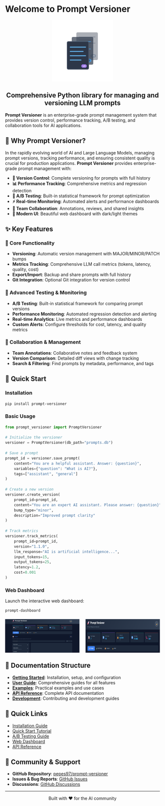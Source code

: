 # Welcome to Prompt Versioner

<div align="center">
    <img src="images/logo.svg" alt="Prompt Versioner Logo" width="200" height="200">
    <h2>Comprehensive Python library for managing and versioning LLM prompts</h2>
</div>

**Prompt Versioner** is an enterprise-grade prompt management system that provides version control, performance tracking, A/B testing, and collaboration tools for AI applications.

## 🎯 Why Prompt Versioner?

In the rapidly evolving world of AI and Large Language Models, managing prompt versions, tracking performance, and ensuring consistent quality is crucial for production applications. **Prompt Versioner** provides enterprise-grade prompt management with:

- **🔄 Version Control**: Complete versioning for prompts with full history
- **📊 Performance Tracking**: Comprehensive metrics and regression detection
- **🧪 A/B Testing**: Built-in statistical framework for prompt optimization
- **⚡ Real-time Monitoring**: Automated alerts and performance dashboards
- **👥 Team Collaboration**: Annotations, reviews, and shared insights
- **🎨 Modern UI**: Beautiful web dashboard with dark/light themes

## ✨ Key Features

### 🔧 Core Functionality
- **Versioning**: Automatic version management with MAJOR/MINOR/PATCH bumps
- **Metrics Tracking**: Comprehensive LLM call metrics (tokens, latency, quality, cost)
- **Export/Import**: Backup and share prompts with full history
- **Git Integration**: Optional Git integration for version control

### 🧪 Advanced Testing & Monitoring
- **A/B Testing**: Built-in statistical framework for comparing prompt versions
- **Performance Monitoring**: Automated regression detection and alerting
- **Real-time Analytics**: Live metrics and performance dashboards
- **Custom Alerts**: Configure thresholds for cost, latency, and quality metrics

### 👥 Collaboration & Management
- **Team Annotations**: Collaborative notes and feedback system
- **Version Comparison**: Detailed diff views with change tracking
- **Search & Filtering**: Find prompts by metadata, performance, and tags

## 🚀 Quick Start

### Installation

```bash
pip install prompt-versioner
```

### Basic Usage

```python
from prompt_versioner import PromptVersioner

# Initialize the versioner
versioner = PromptVersioner(db_path="prompts.db")

# Save a prompt
prompt_id = versioner.save_prompt(
    content="You are a helpful assistant. Answer: {question}",
    variables={"question": "What is AI?"},
    tags=["assistant", "general"]
)

# Create a new version
versioner.create_version(
    prompt_id=prompt_id,
    content="You are an expert AI assistant. Please answer: {question}",
    bump_type="minor",
    description="Improved prompt clarity"
)

# Track metrics
versioner.track_metrics(
    prompt_id=prompt_id,
    version="1.1.0",
    llm_response="AI is artificial intelligence...",
    input_tokens=15,
    output_tokens=25,
    latency=1.2,
    cost=0.001
)
```

### Web Dashboard

Launch the interactive web dashboard:

```bash
prompt-dashboard
```

<div style="display: flex; justify-content: space-between; margin: 20px 0;">
    <img src="images/dashboard-overview.png" alt="Dashboard Overview" style="width: 48%;">
    <img src="images/dark-mode.png" alt="Dark Mode" style="width: 48%;">
</div>

## 📖 Documentation Structure

- **[Getting Started](getting-started/installation.md)**: Installation, setup, and configuration
- **[User Guide](user-guide/core-concepts.md)**: Comprehensive guides for all features
- **[Examples](examples/basic-usage.md)**: Practical examples and use cases
- **[API Reference](api-reference/core/versioner.md)**: Complete API documentation
- **[Development](development/contributing.md)**: Contributing and development guides

## 🔗 Quick Links

- [Installation Guide](getting-started/installation.md)
- [Quick Start Tutorial](getting-started/quick-start.md)
- [A/B Testing Guide](user-guide/ab-testing.md)
- [Web Dashboard](user-guide/web-dashboard.md)
- [API Reference](api-reference/core/versioner.md)

## 🤝 Community & Support

- **GitHub Repository**: [pepes97/prompt-versioner](https://github.com/pepes97/prompt-versioner)
- **Issues & Bug Reports**: [GitHub Issues](https://github.com/pepes97/prompt-versioner/issues)
- **Discussions**: [GitHub Discussions](https://github.com/pepes97/prompt-versioner/discussions)

---

<div align="center">
    <p>Built with ❤️ for the AI community</p>
</div>
